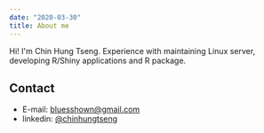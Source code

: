 ```yaml
---
date: "2020-03-30"
title: About me
---
```


Hi! I'm Chin Hung Tseng.
Experience with maintaining Linux server, developing R/Shiny applications and R package.

## Contact

* E-mail: bluesshown@gmail.com
* linkedin: [\@chinhungtseng](https://www.linkedin.com/in/chinhungtseng/)

